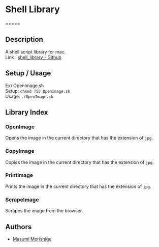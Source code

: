 # Shell Library
=====
## Description
A shell script library for mac.<br>
Link : [shell_library - Github](https://github.com/Masumi-M/shell_library)

## Setup / Usage
Ex) OpenImage.sh<br>
Setup: `chmod 755 OpenImage.sh`<br>
Usage: `./OpenImage.sh`<br>

## Library Index
### OpenImage
Opens the image in the current directory that has the extension of `jpg`.

### CopyImage
Copies the image in the current directory that has the extension of `jpg`. 

### PrintImage
Prints the image in the current directory that has the extension of `jpg`. 

### ScrapeImage
Scrapes the image from the browser.

## Authors
- [Masumi Morishige](https://github.com/Masumi-M)

